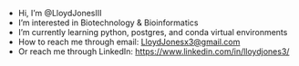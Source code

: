 - Hi, I’m @LloydJonesIII
- I’m interested in Biotechnology & Bioinformatics 
- I’m currently learning python, postgres, and conda virtual environments 
- How to reach me through email: LloydJonesx3@gmail.com 
- Or reach me through LinkedIn: https://www.linkedin.com/in/lloydjones3/
